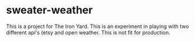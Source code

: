 sweater-weather
===============

This is a project for The Iron Yard. This is an experiment in playing with two different api's (etsy and open weather. 
This is not fit for production.
